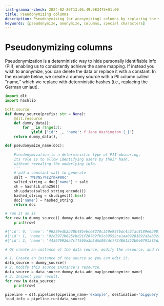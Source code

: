 ```yaml
---
last-grammar-check: 2024-02-26T13:05:49.983475+01:00
title: Pseudonymizing columns
description: Pseudonymizing (or anonymizing) columns by replacing the special characters
keywords: [pseudonymize, anonymize, columns, special characters]
---
```


# Pseudonymizing columns

Pseudonymization is a deterministic way to hide personally identifiable info (PII), enabling us to consistently achieve the same mapping. If instead you wish to anonymize, you can delete the data or replace it with a constant. In the example below, we create a dummy source with a PII column called "name," which we replace with deterministic hashes (i.e., replacing the German umlaut).

```python
import dlt
import hashlib

@dlt.source
def dummy_source(prefix: str = None):
    @dlt.resource
    def dummy_data():
        for _ in range(3):
            yield {'id': _, 'name': f'Jane Washington {_}'}
    return dummy_data(),

def pseudonymize_name(doc):
    '''
    Pseudonymization is a deterministic type of PII-obscuring.
    Its role is to allow identifying users by their hash,
    without revealing the underlying info.
    '''
    # add a constant salt to generate
    salt = 'WI@N57%zZrmk#88c'
    salted_string = doc['name'] + salt
    sh = hashlib.sha256()
    sh.update(salted_string.encode())
    hashed_string = sh.digest().hex()
    doc['name'] = hashed_string
    return doc

# run it as is
for row in dummy_source().dummy_data.add_map(pseudonymize_name):
    print(row)

#{'id': 0, 'name': '96259edb2b28b48bebce8278c550e99fbdc4a3fac8189e6b90f183ecff01c442'}
#{'id': 1, 'name': '92d3972b625cbd21f28782fb5c89552ce1aa09281892a2ab32aee8feeb3544a1'}
#{'id': 2, 'name': '443679926a7cff506a3b5d5d094dc7734861352b9e0791af5d39db5a7356d11a'}

# Or create an instance of the data source, modify the resource, and run the source.

# 1. Create an instance of the source so you can edit it.
data_source = dummy_source()
# 2. Modify this source instance's resource.
data_source = data_source.dummy_data.add_map(pseudonymize_name)
# 3. Inspect your result.
for row in data_source:
    print(row)

pipeline = dlt.pipeline(pipeline_name='example', destination='bigquery', dataset_name='normalized_data')
load_info = pipeline.run(data_source)
```